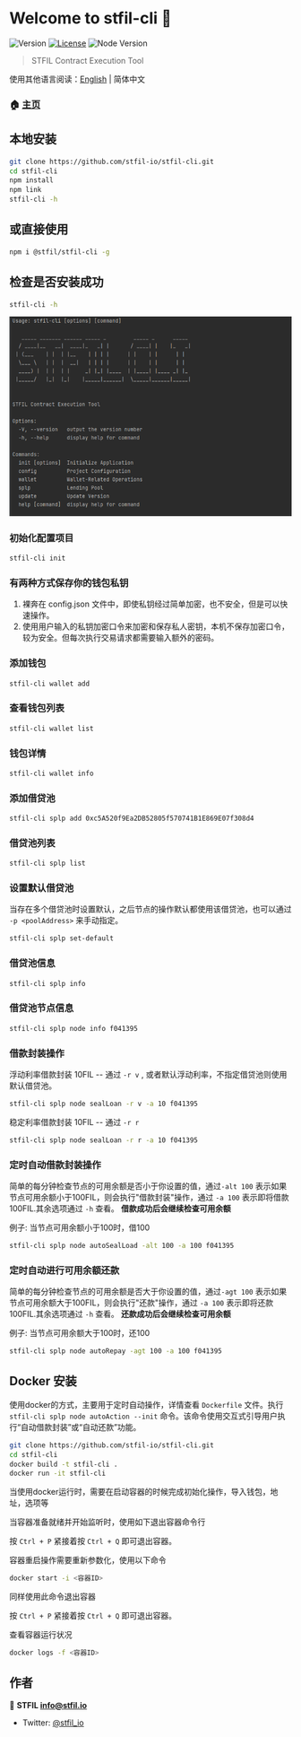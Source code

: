 # Welcome to stfil-cli 👋
![Version](https://img.shields.io/badge/version-1.2.1-blue.svg?cacheSeconds=2592000)
[![License](https://img.shields.io/badge/License-Apache%202.0-blue.svg)](https://opensource.org/licenses/Apache-2.0)
![Node Version](https://img.shields.io/badge/node->=16.0.0-brightgreen)

> STFIL Contract Execution Tool

使用其他语言阅读：[English](./README.md) | 简体中文

### 🏠 [主页](https://stfil.io)

## 本地安装

```sh
git clone https://github.com/stfil-io/stfil-cli.git
cd stfil-cli
npm install
npm link
stfil-cli -h
```

## 或直接使用

```sh
npm i @stfil/stfil-cli -g
```
## 检查是否安装成功
```sh
stfil-cli -h
```

![img.png](img.png)

### 初始化配置项目
```sh
stfil-cli init
```

### 有两种方式保存你的钱包私钥
1. 裸奔在 config.json 文件中，即使私钥经过简单加密，也不安全，但是可以快速操作。
2. 使用用户输入的私钥加密口令来加密和保存私人密钥，本机不保存加密口令，较为安全。但每次执行交易请求都需要输入额外的密码。


### 添加钱包
```sh
stfil-cli wallet add
```
### 查看钱包列表
```sh
stfil-cli wallet list
```
### 钱包详情
```sh
stfil-cli wallet info
```

### 添加借贷池
```sh
stfil-cli splp add 0xc5A520f9Ea2DB52805f570741B1E869E07f308d4
```

### 借贷池列表
```sh
stfil-cli splp list
```

### 设置默认借贷池

当存在多个借贷池时设置默认，之后节点的操作默认都使用该借贷池，也可以通过 `-p <poolAddress>` 来手动指定。

```sh
stfil-cli splp set-default
```

### 借贷池信息
```sh
stfil-cli splp info
```

### 借贷池节点信息
```sh
stfil-cli splp node info f041395
```

### 借款封装操作
浮动利率借款封装 10FIL -- 通过 `-r v` , 或者默认浮动利率，不指定借贷池则使用默认借贷池。
```sh
stfil-cli splp node sealLoan -r v -a 10 f041395 
```
稳定利率借款封装 10FIL -- 通过 `-r r`
```sh
stfil-cli splp node sealLoan -r r -a 10 f041395 
```

### 定时自动借款封装操作

简单的每分钟检查节点的可用余额是否小于你设置的值，通过`-alt 100` 表示如果节点可用余额小于100FIL，则会执行"借款封装"操作，通过 `-a 100` 表示即将借款100FIL.其余选项通过 `-h` 查看。
**借款成功后会继续检查可用余额**

例子:
当节点可用余额小于100时，借100

```sh
stfil-cli splp node autoSealLoad -alt 100 -a 100 f041395
```

### 定时自动进行可用余额还款

简单的每分钟检查节点的可用余额是否大于你设置的值，通过`-agt 100` 表示如果节点可用余额大于100FIL，则会执行"还款"操作，通过 `-a 100` 表示即将还款100FIL.其余选项通过 `-h` 查看。
**还款成功后会继续检查可用余额**


例子:
当节点可用余额大于100时，还100

```sh
stfil-cli splp node autoRepay -agt 100 -a 100 f041395
```


## Docker 安装
使用docker的方式，主要用于定时自动操作，详情查看 `Dockerfile` 文件。执行 `stfil-cli splp node autoAction --init` 命令。该命令使用交互式引导用户执行“自动借款封装”或“自动还款”功能。

```sh
git clone https://github.com/stfil-io/stfil-cli.git
cd stfil-cli
docker build -t stfil-cli .
docker run -it stfil-cli
```

当使用docker运行时，需要在启动容器的时候完成初始化操作，导入钱包，地址，选项等

当容器准备就绪并开始监听时，使用如下退出容器命令行

按 `Ctrl + P` 紧接着按 `Ctrl + Q` 即可退出容器。


容器重启操作需要重新参数化，使用以下命令

```sh
docker start -i <容器ID>
```

同样使用此命令退出容器

按 `Ctrl + P` 紧接着按 `Ctrl + Q` 即可退出容器。


查看容器运行状况
```sh
docker logs -f <容器ID>
```

## 作者

👤 **STFIL <info@stfil.io>**

* Twitter: [@stfil\_io](https://twitter.com/stfil\_io)
